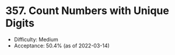 # 357. Count Numbers with Unique Digits
- Difficulty: Medium
- Acceptance: 50.4% (as of 2022-03-14)

